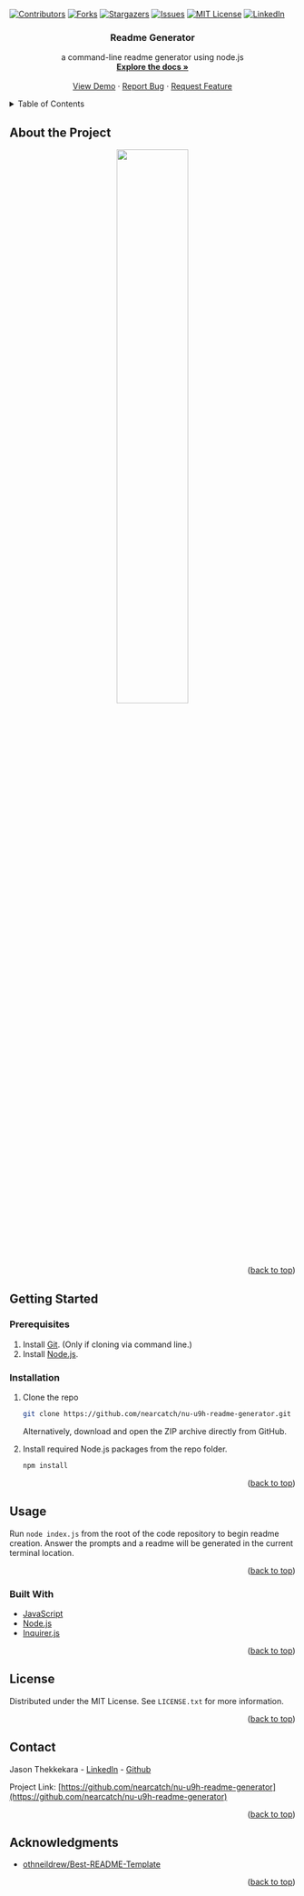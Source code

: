<div id="top"></div>
<!--
*** Thanks for checking out the Best-README-Template. If you have a suggestion
*** that would make this better, please fork the repo and create a pull request
*** or simply open an issue with the tag "enhancement".
*** Don't forget to give the project a star!
*** Thanks again! Now go create something AMAZING! :D
-->



<!-- PROJECT SHIELDS -->
<!--
*** I'm using markdown "reference style" links for readability.
*** Reference links are enclosed in brackets [ ] instead of parentheses ( ).
*** See the bottom of this document for the declaration of the reference variables
*** for contributors-url, forks-url, etc. This is an optional, concise syntax you may use.
*** https://www.markdownguide.org/basic-syntax/#reference-style-links
-->
[![Contributors][contributors-shield]][contributors-url]
[![Forks][forks-shield]][forks-url]
[![Stargazers][stars-shield]][stars-url]
[![Issues][issues-shield]][issues-url]
[![MIT License][license-shield]][license-url]
[![LinkedIn][linkedin-shield]][linkedin-url]



<div align="center">

<h3 align="center">Readme Generator</h3>

  <p align="center">
    a command-line readme generator using node.js
    <br />
    <a href="https://github.com/nearcatch/nu-u9h-readme-generator"><strong>Explore the docs »</strong></a>
    <br />
    <br />
    <a href="https://nearcatch.github.io/nu-u9h-readme-generator/">View Demo</a>
    ·
    <a href="https://github.com/nearcatch/nu-u9h-readme-generator/issues">Report Bug</a>
    ·
    <a href="https://github.com/nearcatch/nu-u9h-readme-generator/issues">Request Feature</a>
  </p>
</div>



<!-- TABLE OF CONTENTS -->
<details>
  <summary>Table of Contents</summary>
  <ol>
    <li>
      <a href="#about-the-project">About the Project</a>
      <ul>
        <li><a href="#built-with">Built With</a></li>
      </ul>
    </li>
    <li>
      <a href="#getting-started">Getting Started</a>
      <ul>
        <li><a href="#prerequisites">Prerequisites</a></li>
        <li><a href="#installation">Installation</a></li>
      </ul>
    </li>
    <li><a href="#usage">Usage</a></li>
    <li><a href="#license">License</a></li>
    <li><a href="#contact">Contact</a></li>
    <li><a href="#acknowledgments">Acknowledgments</a></li>
  </ol>
</details>



<!-- ABOUT THE PROJECT -->
## About the Project

<div align="center">
    <a href="https://nearcatch.github.io/nu-u9h-readme-generator/"><img style="width: 50%;" src="./assets/readme/full-page-screenshot.webp" /></a>
</div>

<p align="right">(<a href="#top">back to top</a>)</p>



<!-- GETTING STARTED -->
## Getting Started
### Prerequisites

1. Install [Git](https://git-scm.com/book/en/v2/Getting-Started-Installing-Git). (Only if cloning via command line.)
2. Install [Node.js](https://nodejs.org/en/download/current/).

### Installation

1. Clone the repo
   ```sh
   git clone https://github.com/nearcatch/nu-u9h-readme-generator.git
   ```
   Alternatively, download and open the ZIP archive directly from GitHub.

2. Install required Node.js packages from the repo folder.
   ```sh
   npm install
   ```

<p align="right">(<a href="#top">back to top</a>)</p>



<!-- USAGE EXAMPLES -->
## Usage

Run `node index.js` from the root of the code repository to begin readme creation. Answer the prompts and a readme will be generated in the current terminal location.

<p align="right">(<a href="#top">back to top</a>)</p>



### Built With

* [JavaScript](https://developer.mozilla.org/en-US/docs/Web/JavaScript)
* [Node.js](https://nodejs.org/en/)
* [Inquirer.js](https://github.com/SBoudrias/Inquirer.js)

<p align="right">(<a href="#top">back to top</a>)</p>



<!-- LICENSE -->
## License

Distributed under the MIT License. See `LICENSE.txt` for more information.

<p align="right">(<a href="#top">back to top</a>)</p>



<!-- CONTACT -->
## Contact

Jason Thekkekara - [LinkedIn][linkedin-url] - [Github](https://github.com/nearcatch)

Project Link: [https://github.com/nearcatch/nu-u9h-readme-generator](https://github.com/nearcatch/nu-u9h-readme-generator)

<p align="right">(<a href="#top">back to top</a>)</p>



<!-- ACKNOWLEDGMENTS -->
## Acknowledgments

* [othneildrew/Best-README-Template](https://github.com/othneildrew/Best-README-Template)

<p align="right">(<a href="#top">back to top</a>)</p>



<!-- MARKDOWN LINKS & IMAGES -->
<!-- https://www.markdownguide.org/basic-syntax/#reference-style-links -->
[contributors-shield]: https://img.shields.io/github/contributors/nearcatch/nu-u9h-readme-generator.svg?style=for-the-badge
[contributors-url]: https://github.com/nearcatch/nu-u9h-readme-generator/graphs/contributors
[forks-shield]: https://img.shields.io/github/forks/nearcatch/nu-u9h-readme-generator.svg?style=for-the-badge
[forks-url]: https://github.com/nearcatch/nu-u9h-readme-generator/network/members
[stars-shield]: https://img.shields.io/github/stars/nearcatch/nu-u9h-readme-generator.svg?style=for-the-badge
[stars-url]: https://github.com/nearcatch/nu-u9h-readme-generator/stargazers
[issues-shield]: https://img.shields.io/github/issues/nearcatch/nu-u9h-readme-generator.svg?style=for-the-badge
[issues-url]: https://github.com/nearcatch/nu-u9h-readme-generator/issues
[license-shield]: https://img.shields.io/github/license/nearcatch/nu-u9h-readme-generator.svg?style=for-the-badge
[license-url]: https://github.com/nearcatch/nu-u9h-readme-generator/blob/main/LICENSE.txt
[linkedin-shield]: https://img.shields.io/badge/-LinkedIn-black.svg?style=for-the-badge&logo=linkedin&colorB=555
[linkedin-url]: https://linkedin.com/in/jason-thekkekara
[product-screenshot]: https://raw.githubusercontent.com/nearcatch/nu-u9h-readme-generator/main/assets/readme/full-page-screenshot.webp

